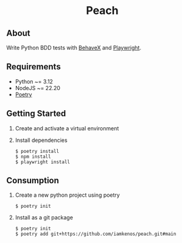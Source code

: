 <!-- markdownlint-disable MD033 -->
<h1 align="center">Peach</h1>

## About

Write Python BDD tests with [BehaveX](https://github.com/hrcorval/behavex) and [Playwright](https://playwright.dev/python/docs/library).

## Requirements

- Python ~= 3.12
- NodeJS ~= 22.20
- [Poetry](https://python-poetry.org/docs/#installing-with-pipx)

## Getting Started

1. Create and activate a virtual environment

2. Install dependencies

   ```
   $ poetry install
   $ npm install
   $ playwright install
   ```

## Consumption

1. Create a new python project using poetry

   ```
   $ poetry init
   ```

2. Install as a git package

   ```
   $ poetry init
   $ poetry add git+https://github.com/iamkenos/peach.git#main
   ```
